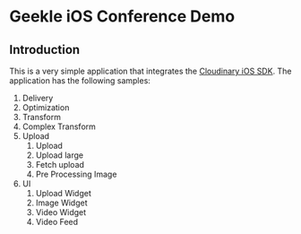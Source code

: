 # Geekle iOS Conference Demo

## Introduction
This is a very simple application that integrates the [Cloudinary iOS SDK](https://github.com/cloudinary/cloudinary_ios).
The application has the following samples:
1. Delivery
  1. Optimization
  2. Transform
  3. Complex Transform
2. Upload
   1. Upload
   2. Upload large
   3. Fetch upload
   4. Pre Processing Image
3. UI
   1. Upload Widget
   2. Image Widget
   3. Video Widget   
   4. Video Feed
